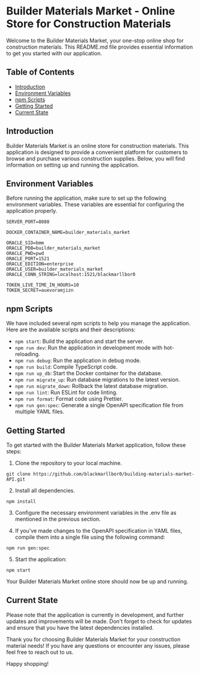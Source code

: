 # Builder Materials Market - Online Store for Construction Materials

Welcome to the Builder Materials Market, your one-stop online shop for construction materials. This README.md file provides essential information to get you started with our application.

## Table of Contents

- [Introduction](#introduction)
- [Environment Variables](#environment-variables)
- [npm Scripts](#npm-scripts)
- [Getting Started](#getting-started)
- [Current State](#current-state)

## Introduction

Builder Materials Market is an online store for construction materials. This application is designed to provide a convenient platform for customers to browse and purchase various construction supplies. Below, you will find information on setting up and running the application.

## Environment Variables

Before running the application, make sure to set up the following environment variables. These variables are essential for configuring the application properly.

```shell
SERVER_PORT=8080

DOCKER_CONTAINER_NAME=builder_materials_market

ORACLE_SID=bmm
ORACLE_PDB=builder_materials_market
ORACLE_PWD=pwd
ORACLE_PORT=1521
ORACLE_EDITION=enterprise
ORACLE_USER=builder_materials_market
ORACLE_CONN_STRING=localhost:1521/blackmarllbor0

TOKEN_LIVE_TIME_IN_HOURS=10
TOKEN_SECRET=auevoramjizn
```

## npm Scripts

We have included several npm scripts to help you manage the application. Here are the available scripts and their descriptions:

- `npm start`: Build the application and start the server.
- `npm run dev`: Run the application in development mode with hot-reloading.
- `npm run debug`: Run the application in debug mode.
- `npm run build`: Compile TypeScript code.
- `npm run up_db`: Start the Docker container for the database.
- `npm run migrate_up`: Run database migrations to the latest version.
- `npm run migrate_down`: Rollback the latest database migration.
- `npm run lint`: Run ESLint for code linting.
- `npm run format`: Format code using Prettier.
- `npm run gen:spec`: Generate a single OpenAPI specification file from multiple YAML files.

## Getting Started

To get started with the Builder Materials Market application, follow these steps:

1. Clone the repository to your local machine.

`git clone https://github.com/blackmarllbor0/building-materials-market-API.git`

2. Install all dependencies.

`npm install`

3. Configure the necessary environment variables in the .env file as mentioned in the previous section.

4. If you've made changes to the OpenAPI specification in YAML files, compile them into a single file using the following command:

`npm run gen:spec`

5. Start the application:

`npm start`

Your Builder Materials Market online store should now be up and running.

## Current State

Please note that the application is currently in development, and further updates and improvements will be made. Don't forget to check for updates and ensure that you have the latest dependencies installed.

Thank you for choosing Builder Materials Market for your construction material needs! If you have any questions or encounter any issues, please feel free to reach out to us.

Happy shopping!

